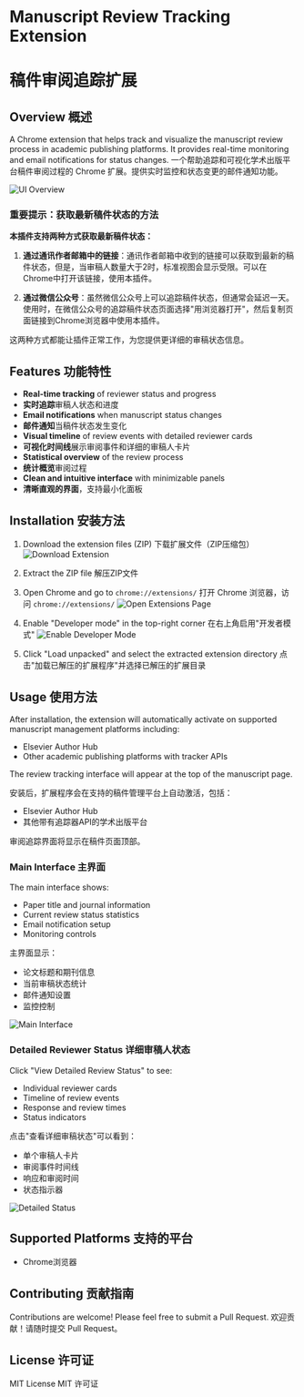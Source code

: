 # Manuscript Review Tracking Extension
# 稿件审阅追踪扩展

## Overview 概述
A Chrome extension that helps track and visualize the manuscript review process in academic publishing platforms. It provides real-time monitoring and email notifications for status changes.
一个帮助追踪和可视化学术出版平台稿件审阅过程的 Chrome 扩展。提供实时监控和状态变更的邮件通知功能。

![UI Overview](ui1.png)



### 重要提示：获取最新稿件状态的方法
**本插件支持两种方式获取最新稿件状态：**

1. **通过通讯作者邮箱中的链接**：通讯作者邮箱中收到的链接可以获取到最新的稿件状态，但是，当审稿人数量大于2时，标准视图会显示受限。可以在Chrome中打开该链接，使用本插件。

2. **通过微信公众号**：虽然微信公众号上可以追踪稿件状态，但通常会延迟一天。使用时，在微信公众号的追踪稿件状态页面选择"用浏览器打开"，然后复制页面链接到Chrome浏览器中使用本插件。

这两种方式都能让插件正常工作，为您提供更详细的审稿状态信息。

## Features 功能特性
- **Real-time tracking** of reviewer status and progress
- **实时追踪**审稿人状态和进度
- **Email notifications** when manuscript status changes
- **邮件通知**当稿件状态发生变化
- **Visual timeline** of review events with detailed reviewer cards
- **可视化时间线**展示审阅事件和详细的审稿人卡片
- **Statistical overview** of the review process
- **统计概览**审阅过程
- **Clean and intuitive interface** with minimizable panels
- **清晰直观的界面**，支持最小化面板


## Installation 安装方法
1. Download the extension files (ZIP)
   下载扩展文件（ZIP压缩包）
   ![Download Extension](1.png)

2. Extract the ZIP file
   解压ZIP文件

3. Open Chrome and go to `chrome://extensions/`
   打开 Chrome 浏览器，访问 `chrome://extensions/`
   ![Open Extensions Page](2.png)

4. Enable "Developer mode" in the top-right corner
   在右上角启用"开发者模式"
   ![Enable Developer Mode](3.png)

5. Click "Load unpacked" and select the extracted extension directory
   点击"加载已解压的扩展程序"并选择已解压的扩展目录

## Usage 使用方法
After installation, the extension will automatically activate on supported manuscript management platforms including:
- Elsevier Author Hub
- Other academic publishing platforms with tracker APIs

The review tracking interface will appear at the top of the manuscript page.

安装后，扩展程序会在支持的稿件管理平台上自动激活，包括：
- Elsevier Author Hub
- 其他带有追踪器API的学术出版平台

审阅追踪界面将显示在稿件页面顶部。


### Main Interface 主界面
The main interface shows:
- Paper title and journal information
- Current review status statistics
- Email notification setup
- Monitoring controls

主界面显示：
- 论文标题和期刊信息
- 当前审稿状态统计
- 邮件通知设置
- 监控控制

![Main Interface](ui1.png)

### Detailed Reviewer Status 详细审稿人状态
Click "View Detailed Review Status" to see:
- Individual reviewer cards
- Timeline of review events
- Response and review times
- Status indicators

点击"查看详细审稿状态"可以看到：
- 单个审稿人卡片
- 审阅事件时间线
- 响应和审阅时间
- 状态指示器

![Detailed Status](ui2.png)

## Supported Platforms 支持的平台
- Chrome浏览器

## Contributing 贡献指南
Contributions are welcome! Please feel free to submit a Pull Request.
欢迎贡献！请随时提交 Pull Request。

## License 许可证
MIT License
MIT 许可证
